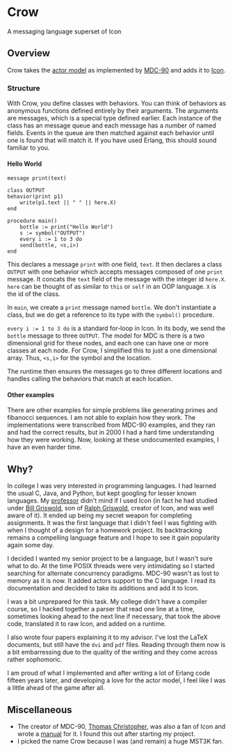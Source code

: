 # Crow

A messaging language superset of Icon

## Overview

Crow takes the [actor model](https://en.wikipedia.org/wiki/Actor_model) as implemented by [MDC-90](https://dl.acm.org/citation.cfm?id=67405) and adds it to [Icon](https://www2.cs.arizona.edu/icon/index.htm).

### Structure

With Crow, you define classes with behaviors. You can think of behaviors as anonymous functions defined entirely by their arguments. The arguments are messages, which is a special type defined earlier. Each instance of the class has an message queue and each message has a number of named fields. Events in the queue are then matched against each behavior until one is found that will match it. If you have used Erlang, this should sound familiar to you.

#### Hello World

```icon
message print(text)

class OUTPUT
behavior(print p1)
    write(p1.text || " " || here.X)
end

procedure main()
    bottle := print("Hello World")
    s := symbol("OUTPUT")
    every i := 1 to 3 do
	send(bottle, <s,i>)
end
```

This declares a message `print` with one field, `text`. It then declares a class `OUTPUT` with one behavior which accepts messages composed of one `print` message. It concats the `text` field of the message with the integer id `here.X`. `here` can be thought of as similar to `this` or `self` in an OOP language. `X` is the id of the class.

In `main`, we create a `print` message named `bottle`. We don't instantiate a class, but we do get a reference to its type with the `symbol()` procedure.

`every i := 1 to 3 do` is a standard for-loop in Icon. In its body, we send the `bottle` message to three `OUTPUT`. The model for MDC is there is a two dimensional grid for these nodes, and each one can have one or more classes at each node. For Crow, I simplified this to just a one dimensional array. Thus, `<s,i>` for the symbol and the location.

The runtime then ensures the messages go to three different locations and handles calling the behaviors that match at each location.

#### Other examples

There are other examples for simple problems like generating primes and fibanocci sequences. I am not able to explain how they work. The implementations were transcribed from MDC-90 examples, and they ran and had the correct results, but in 2000 I had a hard time understanding how they were working. Now, looking at these undocumented examples, I have an even harder time.

## Why?

In college I was very interested in programming languages. I had learned the usual C, Java, and Python, but kept googling for lesser known languages. My [professor](http://www.cse.scu.edu/~atkinson/) didn't mind if I used Icon (in fact he had studied under [Bill Griswold](https://cseweb.ucsd.edu/~wgg/), son of [Ralph Griswold](https://history.computer.org/pioneers/griswold.html), creator of Icon, and was well aware of it). It ended up being my secret weapon for completing assignments. It was the first language that I didn't feel I was fighting with when I thought of a design for a homework project. Its backtracking remains a compelling language feature and I hope to see it gain popularity again some day.

I decided I wanted my senior project to be a language, but I wasn't sure what to do. At the time POSIX threads were very intimidating so I started searching for alternate concurrency paradigms. MDC-90 wasn't as lost to memory as it is now. It added actors support to the C language. I read its documentation and decided to take its additions and add it to Icon.

I was a bit unprepared for this task. My college didn't have a compiler course, so I hacked together a parser that read one line at a time, sometimes looking ahead to the next line if necessary, that took the above code, translated it to raw Icon, and added on a runtime.

I also wrote four papers explaining it to my advisor. I've lost the LaTeX documents, but still have the `dvi` and `pdf` files. Reading through them now is a bit embarressing due to the quality of the writing and they come across rather sophomoric.

I am proud of what I implemented and after writing a lot of Erlang code fifteen years later, and developing a love for the actor model, I feel like I was a little ahead of the game after all.

## Miscellaneous

- The creator of MDC-90, [Thomas Christopher](https://www.tools-of-computing.com/tc/), was also a fan of Icon and wrote a [manual](https://www.tools-of-computing.com/tc/CS/iconprog.pdf) for it. I found this out after starting my project.
- I picked the name Crow because I was (and remain) a huge MST3K fan.
